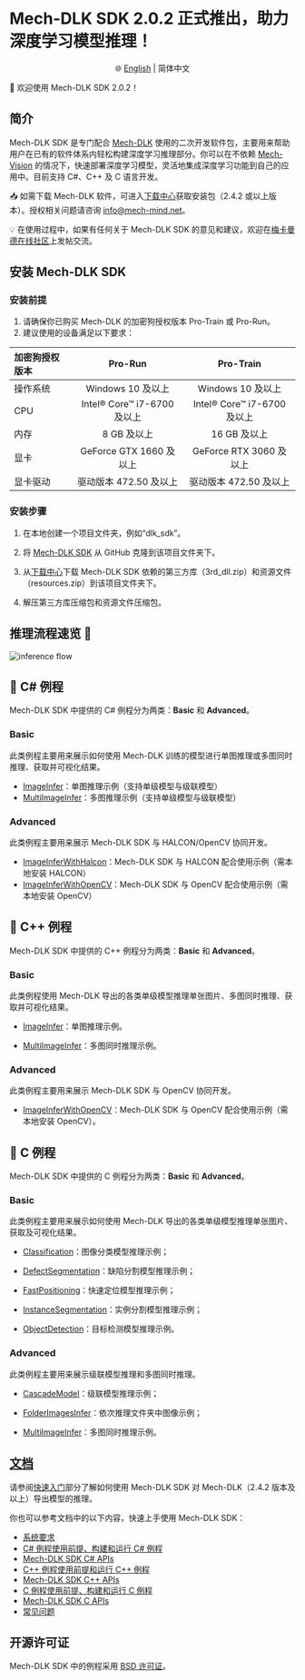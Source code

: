 #  Mech-DLK SDK 2.0.2 正式推出，助力深度学习模型推理！
<div align="center">

🌐 [English](README.md) | 简体中文

</div>

📢 欢迎使用 Mech-DLK SDK 2.0.2！

## 简介
Mech-DLK SDK 是专门配合 [Mech-DLK](https://www.mech-mind.com.cn/product/mech-dlk-offline-training-tools-for-deep-learning.html) 使用的二次开发软件包，主要用来帮助用户在已有的软件体系内轻松构建深度学习推理部分。你可以在不依赖 [Mech-Vision](https://www.mech-mind.com.cn/product/mech-vision-graphical-machine-vision-software.html) 的情况下，快速部署深度学习模型，灵活地集成深度学习功能到自己的应用中。目前支持 C#、C++ 及 C 语言开发。

📥 如需下载 Mech-DLK 软件，可进入[下载中心](https://downloads.mech-mind.com.cn/?tab=tab-dlk)获取安装包（2.4.2 或以上版本）。授权相关问题请咨询 info@mech-mind.net。

💡 在使用过程中，如果有任何关于 Mech-DLK SDK 的意见和建议，欢迎在[梅卡曼德在线社区](https://community.mech-mind.com.cn/)上发帖交流。

## 安装 Mech-DLK SDK

### 安装前提

1. 请确保你已购买 Mech-DLK 的加密狗授权版本 Pro-Train 或 Pro-Run。
2. 建议使用的设备满足以下要求：

|加密狗授权版本 | Pro-Run | Pro-Train
|  :----  | :----:  | :----:
|操作系统 |Windows 10 及以上 |Windows 10 及以上
|CPU |Intel® Core™ i7-6700 及以上 |Intel® Core™ i7-6700 及以上
|内存 |8 GB 及以上 |16 GB 及以上
|显卡 |GeForce GTX 1660 及以上 |GeForce RTX 3060 及以上
|显卡驱动 |驱动版本 472.50 及以上 |驱动版本 472.50 及以上

### 安装步骤

1. 在本地创建一个项目文件夹，例如“dlk_sdk”。

2. 将 [Mech-DLK SDK](https://github.com/MechMindRobotics/mechdlk_sdk/tree/v2.0.2) 从 GitHub 克隆到该项目文件夹下。

3. 从[下载中心](https://downloads.mech-mind.com.cn/?tab=tab-dlk-sdk)下载 Mech-DLK SDK 依赖的第三方库（3rd_dll.zip）和资源文件（resources.zip）到该项目文件夹下。

4. 解压第三方库压缩包和资源文件压缩包。

## 推理流程速览 👀 
![inference flow](https://docs.mech-mind.net/download/github/DLK/inference-flow-zh.png)

## 📌 C# 例程
Mech-DLK SDK 中提供的 C# 例程分为两类：**Basic** 和 **Advanced**。

### Basic 
此类例程主要用来展示如何使用 Mech-DLK 训练的模型进行单图推理或多图同时推理、获取并可视化结果。

- [ImageInfer](https://github.com/MechMindRobotics/mechdlk_sdk/blob/v2.0.2/samples/csharp/Basic/ImageInfer/ImageInfer.cs)：单图推理示例（支持单级模型与级联模型）
- [MultiImageInfer](https://github.com/MechMindRobotics/mechdlk_sdk/blob/v2.0.2/samples/csharp/Basic/MutiImageInfer/MutiImageInfer.cs)：多图推理示例（支持单级模型与级联模型）

### Advanced
此类例程主要用来展示 Mech-DLK SDK 与 HALCON/OpenCV 协同开发。

- [ImageInferWithHalcon](https://github.com/MechMindRobotics/mechdlk_sdk/blob/v2.0.2/samples/csharp/Advanced/ImageInferWithHalcon/ImageInferWithHalcon.cs)：Mech-DLK SDK 与 HALCON 配合使用示例（需本地安装 HALCON）
- [ImageInferWithOpenCV](https://github.com/MechMindRobotics/mechdlk_sdk/blob/v2.0.2/samples/csharp/Advanced/ImageInferWithOpenCV/ImageInferWithOpenCV.cs)：Mech-DLK SDK 与 OpenCV 配合使用示例（需本地安装 OpenCV）

## 📌 C++ 例程
Mech-DLK SDK 中提供的 C++ 例程分为两类：**Basic** 和 **Advanced**。

### Basic
此类例程使用 Mech-DLK 导出的各类单级模型推理单张图片、多图同时推理、获取并可视化结果。

- [ImageInfer](https://github.com/MechMindRobotics/mechdlk_sdk/blob/v2.0.2/samples/cpp/Basic/ImageInfer/ImageInfer.cpp)：单图推理示例。

- [MultiImageInfer](https://github.com/MechMindRobotics/mechdlk_sdk/blob/v2.0.2/samples/cpp/Basic/ImageInfer/MultiImageInfer.cpp)：多图同时推理示例。

### Advanced
此类例程主要用来展示 Mech-DLK SDK 与 OpenCV 协同开发。

- [ImageInferWithOpenCV](https://github.com/MechMindRobotics/mechdlk_sdk/blob/v2.0.2/samples/cpp/Basic/ImageInfer/ImageInferWithOpenCV.cpp)：Mech-DLK SDK 与 OpenCV 配合使用示例（需本地安装 OpenCV）。

## 📌 C 例程
Mech-DLK SDK 中提供的 C 例程分为两类：**Basic** 和 **Advanced**。

### Basic
此类例程主要用来展示如何使用 Mech-DLK 导出的各类单级模型推理单张图片、获取及可视化结果。

- [Classification](https://github.com/MechMindRobotics/mechdlk_sdk/blob/v2.0.2/samples/c/Basic/Classification.c)：图像分类模型推理示例；

- [DefectSegmentation](https://github.com/MechMindRobotics/mechdlk_sdk/blob/v2.0.2/samples/c/Basic/DefectSegmentation.c)：缺陷分割模型推理示例；

- [FastPositioning](https://github.com/MechMindRobotics/mechdlk_sdk/blob/v2.0.2/samples/c/Basic/FastPositioning.c)：快速定位模型推理示例；

- [InstanceSegmentation](https://github.com/MechMindRobotics/mechdlk_sdk/blob/v2.0.2/samples/c/Basic/InstanceSegmentation.c)：实例分割模型推理示例；

- [ObjectDetection](https://github.com/MechMindRobotics/mechdlk_sdk/blob/v2.0.2/samples/c/Basic/ObjectDetection.c)：目标检测模型推理示例。

### Advanced
此类例程主要用来展示级联模型推理和多图同时推理。

- [CascadeModel](https://github.com/MechMindRobotics/mechdlk_sdk/blob/v2.0.2/samples/c/Advanced/CascadeModel.c)：级联模型推理示例；

- [FolderImagesInfer](https://github.com/MechMindRobotics/mechdlk_sdk/blob/v2.0.2/samples/c/Advanced/FolderImagesInfer.c)：依次推理文件夹中图像示例；

- [MultiImageInfer](https://github.com/MechMindRobotics/mechdlk_sdk/blob/v2.0.2/samples/c/Advanced/MultiImageInfer.c)：多图同时推理示例。

## [文档](https://docs.mech-mind.net/zh/dlk-sdk-manual/2.0.2/dlk-sdk.html)
请参阅[快速入门](https://docs.mech-mind.net/zh/dlk-sdk-manual/2.0.2/infer-tutorial.html)部分了解如何使用 Mech-DLK SDK 对 Mech-DLK（2.4.2 版本及以上）导出模型的推理。

你也可以参考文档中的以下内容，快速上手使用 Mech-DLK SDK：
- [系统要求](https://docs.mech-mind.net/zh/dlk-sdk-manual/2.0.2/software-installation.html)
- [C# 例程使用前提、构建和运行 C# 例程](https://docs.mech-mind.net/zh/dlk-sdk-manual/2.0.2/samples/csharp-windows.html)
- [Mech-DLK SDK C# APIs](https://docs.mech-mind.net/api-reference/dlk-sdk-csharp-api/2.0.2/index.html)
- [C++ 例程使用前提和运行 C++ 例程](https://docs.mech-mind.net/zh/dlk-sdk-manual/2.0.2/samples/cpp-windows.html)
- [Mech-DLK SDK C++ APIs](https://docs.mech-mind.net/api-reference/dlk-sdk-cpp-api/2.0.2/index.html)
- [C 例程使用前提、构建和运行 C 例程](https://docs.mech-mind.net/en/dlk-sdk-manual/2.0.2/samples/c-windows.html)
- [Mech-DLK SDK C APIs](https://docs.mech-mind.net/api-reference/dlk-sdk-c-api/2.0.2/index.html)
- [常见问题](https://docs.mech-mind.net/zh/dlk-sdk-manual/2.0.2/faq/faq.html)

## 开源许可证
Mech-DLK SDK 中的例程采用 [BSD 许可证](https://github.com/MechMindRobotics/mechdlk_sdk/blob/main/LICENSE)。